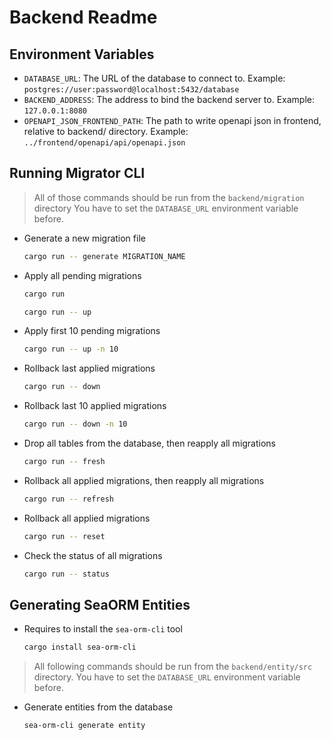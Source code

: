 # Backend Readme

## Environment Variables

- `DATABASE_URL`: The URL of the database to connect to. Example: `postgres://user:password@localhost:5432/database`
- `BACKEND_ADDRESS`: The address to bind the backend server to. Example: `127.0.0.1:8080`
- `OPENAPI_JSON_FRONTEND_PATH`: The path to write openapi json in frontend, relative to backend/ directory. Example: `../frontend/openapi/api/openapi.json`


## Running Migrator CLI

> All of those commands should be run from the `backend/migration` directory
> You have to set the `DATABASE_URL` environment variable before.

- Generate a new migration file

    ```sh
    cargo run -- generate MIGRATION_NAME
    ```
  
- Apply all pending migrations

    ```sh
    cargo run
    ```
  
    ```sh
    cargo run -- up
    ```
  
- Apply first 10 pending migrations

    ```sh
    cargo run -- up -n 10
    ```
  
- Rollback last applied migrations

    ```sh
    cargo run -- down
    ```

- Rollback last 10 applied migrations

    ```sh
    cargo run -- down -n 10
    ```

- Drop all tables from the database, then reapply all migrations

    ```sh
    cargo run -- fresh
    ```

- Rollback all applied migrations, then reapply all migrations

    ```sh
    cargo run -- refresh
    ```

- Rollback all applied migrations

    ```sh
    cargo run -- reset
    ```

- Check the status of all migrations

    ```sh
    cargo run -- status
    ```


## Generating SeaORM Entities

- Requires to install the `sea-orm-cli` tool

  ```sh
  cargo install sea-orm-cli
  ```

> All following commands should be run from the `backend/entity/src` directory.
> You have to set the `DATABASE_URL` environment variable before.
 
- Generate entities from the database

    ```sh
    sea-orm-cli generate entity
    ```
